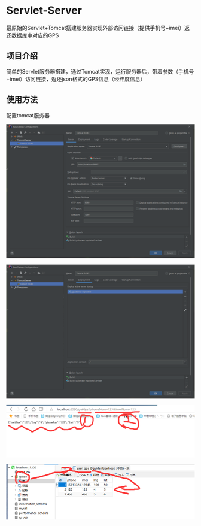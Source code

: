 # Servlet-Server
最原始的Servlet+Tomcat搭建服务器实现外部访问链接（提供手机号+imei）返还数据库中对应的GPS

## 项目介绍

简单的Servlet服务器搭建，通过Tomcat实现，运行服务器后，带着参数（手机号+imei）访问链接，返还json格式的GPS信息（经纬度信息）

## 使用方法

配置tomcat服务器

![1](.\img\1.png)

![2](.\img\2.png)

![3](.\img\3.png)

![4](.\img\4.png)


